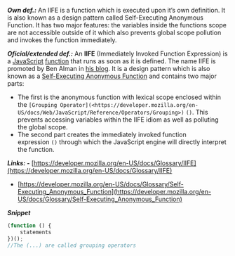 _**Own def.:**_ An IIFE is a function which is executed upon it’s own definition. It is also known as a design pattern called Self-Executing Anonymous Function. It has two major features: the variables inside the functions scope are not accessible outside of it which also prevents global scope pollution and invokes the function immediately.

_**Oficial/extended def.:**_ An **IIFE** (Immediately Invoked Function Expression) is a [JavaScript](https://developer.mozilla.org/en-US/docs/Glossary/JavaScript) [function](https://developer.mozilla.org/en-US/docs/Glossary/Function) that runs as soon as it is defined. The name IIFE is promoted by Ben Alman in [his blog](https://web.archive.org/web/20171201033208/http://benalman.com/news/2010/11/immediately-invoked-function-expression/#iife). It is a design pattern which is also known as a [Self-Executing Anonymous Function](https://developer.mozilla.org/en-US/docs/Glossary/Self-Executing_Anonymous_Function) and contains two major parts:

-   The first is the anonymous function with lexical scope enclosed within the `[Grouping Operator](<https://developer.mozilla.org/en-US/docs/Web/JavaScript/Reference/Operators/Grouping>)` `()`. This prevents accessing variables within the IIFE idiom as well as polluting the global scope.
-   The second part creates the immediately invoked function expression `()` through which the JavaScript engine will directly interpret the function.

_**Links: -**_ [](https://developer.mozilla.org/en-US/docs/Glossary/IIFE)[https://developer.mozilla.org/en-US/docs/Glossary/IIFE](https://developer.mozilla.org/en-US/docs/Glossary/IIFE)

-   [](https://developer.mozilla.org/en-US/docs/Glossary/Self-Executing_Anonymous_Function)[https://developer.mozilla.org/en-US/docs/Glossary/Self-Executing_Anonymous_Function](https://developer.mozilla.org/en-US/docs/Glossary/Self-Executing_Anonymous_Function)

_**Snippet**_
```ts
(function () { 
	statements 
})(); 
//The (...) are called grouping operators
```
